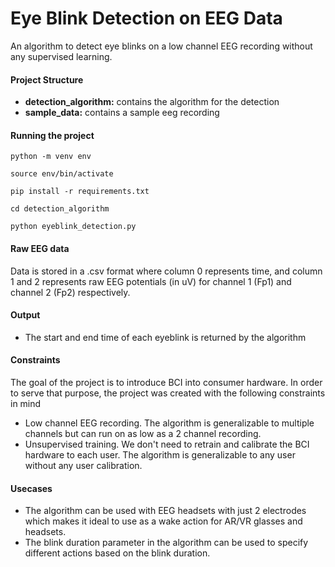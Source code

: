 # Eye Blink Detection on EEG Data
An algorithm to detect eye blinks on a low channel EEG recording without any supervised learning. 

#### Project Structure

*  **detection_algorithm:** contains the algorithm for the detection
*  **sample_data:** contains a sample eeg recording

#### Running the project

```shell
python -m venv env
```
```shell
source env/bin/activate
```

```shell
pip install -r requirements.txt
```

```shell
cd detection_algorithm
```
```shell
python eyeblink_detection.py
```



#### Raw EEG data
Data is stored in a .csv format where column 0 represents time, and column 1 and 2 represents raw EEG potentials (in uV) for channel 1 (Fp1) and channel 2 (Fp2) respectively.

#### Output
* The start and end time of each eyeblink is returned by the algorithm 

#### Constraints
The goal of the project is to introduce BCI into consumer hardware. In order to serve that purpose, the project was created with the following constraints in mind
* Low channel EEG recording. The algorithm is generalizable to multiple channels but can run on as low as a 2 channel recording. 
* Unsupervised training. We don't need to retrain and calibrate the BCI hardware to each user. The algorithm is generalizable to any user without any user calibration.


#### Usecases
* The algorithm can be used with EEG headsets with just 2 electrodes which makes it ideal to use as a wake action for AR/VR glasses and headsets. 
* The blink duration parameter in the algorithm can be used to specify different actions based on the blink duration. 